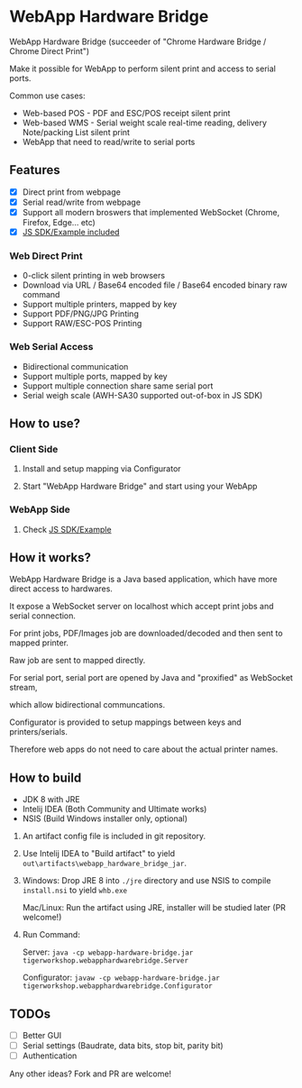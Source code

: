 # WebApp Hardware Bridge

WebApp Hardware Bridge (succeeder of "Chrome Hardware Bridge / Chrome Direct Print")

Make it possible for WebApp to perform silent print and access to serial ports.

Common use cases:
- Web-based POS - PDF and ESC/POS receipt silent print
- Web-based WMS - Serial weight scale real-time reading, delivery Note/packing List silent print
- WebApp that need to read/write to serial ports

## Features

- [x] Direct print from webpage
- [x] Serial read/write from webpage
- [x] Support all modern broswers that implemented WebSocket (Chrome, Firefox, Edge... etc)
- [x] [JS SDK/Example included](demo)

### Web Direct Print
- 0-click silent printing in web browsers
- Download via URL / Base64 encoded file / Base64 encoded binary raw command
- Support multiple printers, mapped by key
- Support PDF/PNG/JPG Printing
- Support RAW/ESC-POS Printing

### Web Serial Access
- Bidirectional communication
- Support multiple ports, mapped by key
- Support multiple connection share same serial port
- Serial weigh scale (AWH-SA30 supported out-of-box in JS SDK)

## How to use?

### Client Side

1. Install and setup mapping via Configurator

2. Start "WebApp Hardware Bridge" and start using your WebApp

### WebApp Side

1. Check [JS SDK/Example](demo)

## How it works?

WebApp Hardware Bridge is a Java based application, which have more direct access to hardwares.

It expose a WebSocket server on localhost which accept print jobs and serial connection.


For print jobs, PDF/Images job are downloaded/decoded and then sent to mapped printer.

Raw job are sent to mapped directly.


For serial port, serial port are opened by Java and "proxified" as WebSocket stream,

which allow bidirectional communcations.


Configurator is provided to setup mappings between keys and printers/serials.

Therefore web apps do not need to care about the actual printer names.

## How to build

- JDK 8 with JRE
- Intelij IDEA (Both Community and Ultimate works)
- NSIS (Build Windows installer only, optional)

1. An artifact config file is included in git repository.

2. Use Intelij IDEA to "Build artifact" to yield `out\artifacts\webapp_hardware_bridge_jar`.

3. Windows: Drop JRE 8 into `./jre` directory and use NSIS to compile `install.nsi` to yield `whb.exe`

   Mac/Linux: Run the artifact using JRE, installer will be studied later (PR welcome!) 

4. Run Command:

   Server: `java -cp webapp-hardware-bridge.jar tigerworkshop.webapphardwarebridge.Server`
   
   Configurator: `javaw -cp webapp-hardware-bridge.jar tigerworkshop.webapphardwarebridge.Configurator`


## TODOs
- [ ] Better GUI
- [ ] Serial settings (Baudrate, data bits, stop bit, parity bit)
- [ ] Authentication

Any other ideas? Fork and PR are welcome!
